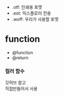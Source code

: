 - .otf: 인쇄용 포맷  
- .eot: 익스플로러 전용  
- .woff: 우리가 사용할 포맷  

# function  
- @function  
- @return  

### 컬러 함수
깃허브 참고  
직접만들어서 사용  
